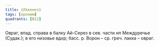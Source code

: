 ```yaml
---
title: ⦗Лякенез⦘
tags: [ороним]
quadrants: [В12]
---
```


Овраг, впад. справа в балку Ай-Серез в сев. части нп Междуречье (Судак.); в его
низовье вдхр; басс. р. Ворон – ср. греч. лакка – овраг.
